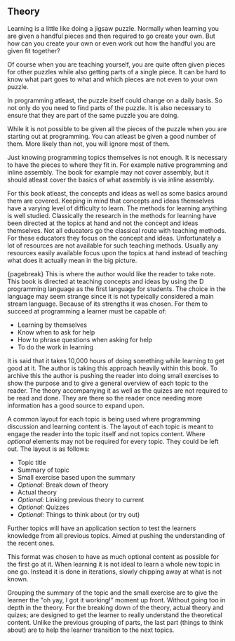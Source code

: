 ## Theory
Learning is a little like doing a jigsaw puzzle. Normally when learning you are given a handful pieces and then required to go create your own. But how can you create your own or even work out how the handful you are given fit together?

Of course when you are teaching yourself, you are quite often given pieces for other puzzles while also getting parts of a single piece. It can be hard to know what part goes to what and which pieces are not even to your own puzzle.

In programming atleast, the puzzle itself could change on a daily basis. So not only do you need to find parts of the puzzle. It is also necessary to ensure that they are part of the same puzzle you are doing.

While it is not possible to be given all the pieces of the puzzle when you are starting out at programming. You can atleast be given a good number of them. More likely than not, you will ignore most of them.

Just knowing programming topics themselves is not enough. It is necessary to have the pieces to where they fit in. For example native programming and inline assembly. The book for example may not cover assembly, but it should atleast cover the basics of what assembly is via inline assembly.

For this book atleast, the concepts and ideas as well as some basics around them are covered. Keeping in mind that concepts and ideas themselves have a varying level of difficulty to learn. The methods for learning anything is well studied. Classically the research in the methods for learning have been directed at the topics at hand and not the concept and ideas themselves. Not all educators go the classical route with teaching methods. For these educators they focus on the concept and ideas. Unfortunately a lot of resources are not available for such teaching methods. Usually any resources easily available focus upon the topics at hand instead of teaching what does it actually mean in the big picture.

{pagebreak}
This is where the author would like the reader to take note. This book is directed at teaching concepts and ideas by using the D programming language as the first language for students. The choice in the language may seem strange since it is not typeically considered a main stream language. Because of its strengths it was chosen.
For them to succeed at programming a learner must be capable of:

- Learning by themselves
- Know when to ask for help
- How to phrase questions when asking for help
- To do the work in learning

It is said that it takes 10,000 hours of doing something while learning to get good at it. The author is taking this approach heavily within this book.
To archive this the author is pushing the reader into doing small exercises to show the purpose and to give a general overview of each topic to the reader. The theory accompanying it as well as the quizes are not required to be read and done. They are there so the reader once needing more information has a good source to expand upon.

A common layout for each topic is being used where programming discussion and learning content is. The layout of each topic is meant to engage the reader into the topic itself and not topics content. Where *optional* elements may not be required for every topic. They could be left out. The layout is as follows:

- Topic title
- Summary of topic
- Small exercise based upon the summary
- *Optional:* Break down of theory
- Actual theory
- *Optional:* Linking previous theory to current
- *Optional:* Quizzes
- *Optional:* Things to think about (or try out)

Further topics will have an application section to test the learners knowledge from all previous topics. Aimed at pushing the understanding of the recent ones.

This format was chosen to have as much optional content as possible for the first go at it. When learning it is not ideal to learn a whole new topic in one go. Instead it is done in iterations, slowly chipping away at what is not known.

Grouping the summary of the topic and the small exercise are to give the learner the "oh yay, I got it working!" moment up front. Without going too in depth in the theory.
For the breaking down of the theory, actual theory and quizes; are designed to get the learner to really understand the theoretical content.
Unlike the previous grouping of parts, the last part (things to think about) are to help the learner transition to the next topics.

